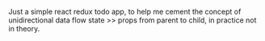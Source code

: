 Just a simple react redux todo app, to help me cement the concept of 
unidirectional data flow state >> props from parent to child, in practice not in theory. 